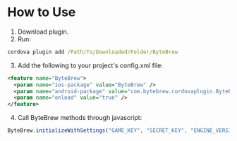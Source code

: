 # How to Use
1. Download plugin.
2. Run:
```cmd
cordova plugin add /Path/To/Downloaded/Folder/ByteBrew
```
3. Add the following to your project's config.xml file:
```xml
<feature name="ByteBrew">
  <param name="ios-package" value="ByteBrew" />
  <param name="android-package" value="com.bytebrew.cordovaplugin.ByteBrew" />
  <param name="onload" value="true" />
</feature>  
```
4. Call ByteBrew methods through javascript:
```js
ByteBrew.initializeWithSettings("GAME_KEY", "SECRET_KEY", "ENGINE_VERSION", "BUILD_VERSION");
```
